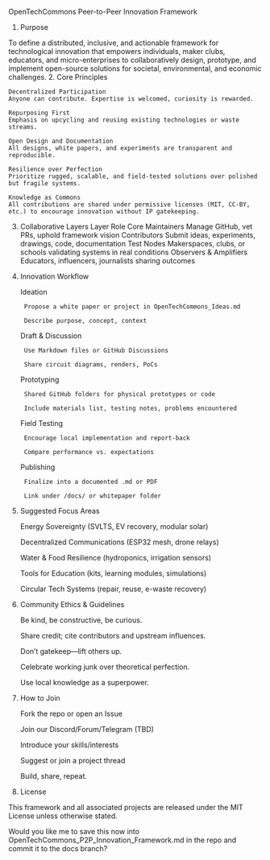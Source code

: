 OpenTechCommons Peer-to-Peer Innovation Framework
1. Purpose

To define a distributed, inclusive, and actionable framework for technological innovation that empowers individuals, maker clubs, educators, and micro-enterprises to collaboratively design, prototype, and implement open-source solutions for societal, environmental, and economic challenges.
2. Core Principles

    Decentralized Participation
    Anyone can contribute. Expertise is welcomed, curiosity is rewarded.

    Repurposing First
    Emphasis on upcycling and reusing existing technologies or waste streams.

    Open Design and Documentation
    All designs, white papers, and experiments are transparent and reproducible.

    Resilience over Perfection
    Prioritize rugged, scalable, and field-tested solutions over polished but fragile systems.

    Knowledge as Commons
    All contributions are shared under permissive licenses (MIT, CC-BY, etc.) to encourage innovation without IP gatekeeping.

3. Collaborative Layers
Layer	Role
Core Maintainers	Manage GitHub, vet PRs, uphold framework vision
Contributors	Submit ideas, experiments, drawings, code, documentation
Test Nodes	Makerspaces, clubs, or schools validating systems in real conditions
Observers & Amplifiers	Educators, influencers, journalists sharing outcomes
4. Innovation Workflow

    Ideation

        Propose a white paper or project in OpenTechCommons_Ideas.md

        Describe purpose, concept, context

    Draft & Discussion

        Use Markdown files or GitHub Discussions

        Share circuit diagrams, renders, PoCs

    Prototyping

        Shared GitHub folders for physical prototypes or code

        Include materials list, testing notes, problems encountered

    Field Testing

        Encourage local implementation and report-back

        Compare performance vs. expectations

    Publishing

        Finalize into a documented .md or PDF

        Link under /docs/ or whitepaper folder

5. Suggested Focus Areas

    Energy Sovereignty (SVLTS, EV recovery, modular solar)

    Decentralized Communications (ESP32 mesh, drone relays)

    Water & Food Resilience (hydroponics, irrigation sensors)

    Tools for Education (kits, learning modules, simulations)

    Circular Tech Systems (repair, reuse, e-waste recovery)

6. Community Ethics & Guidelines

    Be kind, be constructive, be curious.

    Share credit; cite contributors and upstream influences.

    Don’t gatekeep—lift others up.

    Celebrate working junk over theoretical perfection.

    Use local knowledge as a superpower.

7. How to Join

    Fork the repo or open an Issue

    Join our Discord/Forum/Telegram (TBD)

    Introduce your skills/interests

    Suggest or join a project thread

    Build, share, repeat.

8. License

This framework and all associated projects are released under the MIT License unless otherwise stated.

Would you like me to save this now into OpenTechCommons_P2P_Innovation_Framework.md in the repo and commit it to the docs branch?

